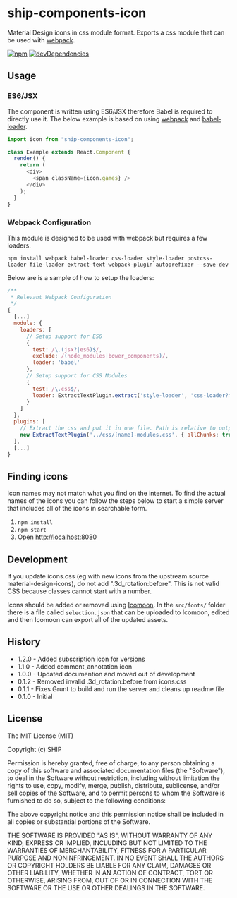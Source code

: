 # ship-components-icon

Material Design icons in css module format. Exports a css module that can be used with [webpack](http://webpack.github.io/).

[![npm](https://img.shields.io/npm/v/ship-components-icon.svg?maxAge=2592000)](https://www.npmjs.com/package/ship-components-icon)
[![devDependencies](https://img.shields.io/david/dev/ship-components/ship-components-icon.svg?style=flat)](https://david-dm.org/ship-components/ship-components-icon?type=dev)

## Usage

### ES6/JSX

The component is written using ES6/JSX therefore Babel is required to directly use it. The below example is based on using [webpack](http://webpack.github.io/) and [babel-loader](https://github.com/babel/babel-loader).

```js
import icon from "ship-components-icon";

class Example extends React.Component {
  render() {
    return (
      <div>
        <span className={icon.games} />
      </div>
    );
  }
}
```

### Webpack Configuration

This module is designed to be used with webpack but requires a few loaders.

```shell
npm install webpack babel-loader css-loader style-loader postcss-loader file-loader extract-text-webpack-plugin autoprefixer --save-dev
```

Below are is a sample of how to setup the loaders:

```js
/**
 * Relevant Webpack Configuration
 */
{
  [...]
  module: {
    loaders: [
      // Setup support for ES6
      {
        test: /\.(jsx?|es6)$/,
        exclude: /(node_modules|bower_components)/,
        loader: 'babel'
      },
      // Setup support for CSS Modules
      {
        test: /\.css$/,
        loader: ExtractTextPlugin.extract('style-loader', 'css-loader?modules&importLoaders=1&localIdentName=[name]__[local]___[hash:base64:5]!postcss-loader')
      }
    ]
  },
  plugins: [
    // Extract the css and put it in one file. Path is relative to output path
    new ExtractTextPlugin('../css/[name]-modules.css', { allChunks: true })
  ],
  [...]
}
```

## Finding icons

Icon names may not match what you find on the internet. To find the actual names of the icons you can follow the steps below to start a simple server that includes all of the icons in searchable form.

1. `npm install`
2. `npm start`
3. Open [http://localhost:8080](http://localhost:8080)

## Development

If you update icons.css (eg with new icons from the upstream source material-design-icons), do not add
".3d_rotation:before". This is not valid CSS because classes cannot start with a number.

Icons should be added or removed using [Icomoon](https://icomoon.io/app). In the `src/fonts/` folder there is a file called `selection.json` that can be uploaded to Icomoon, edited and then Icomoon can export all of the updated assets.

## History

- 1.2.0 - Added subscription icon for versions
- 1.1.0 - Added comment_annotation icon
- 1.0.0 - Updated documention and moved out of development
- 0.1.2 - Removed invalid .3d_rotation:before from icons.css
- 0.1.1 - Fixes Grunt to build and run the server and cleans up readme file
- 0.1.0 - Initial

## License

The MIT License (MIT)

Copyright (c) SHIP

Permission is hereby granted, free of charge, to any person obtaining a copy
of this software and associated documentation files (the "Software"), to deal
in the Software without restriction, including without limitation the rights
to use, copy, modify, merge, publish, distribute, sublicense, and/or sell
copies of the Software, and to permit persons to whom the Software is
furnished to do so, subject to the following conditions:

The above copyright notice and this permission notice shall be included in all
copies or substantial portions of the Software.

THE SOFTWARE IS PROVIDED "AS IS", WITHOUT WARRANTY OF ANY KIND, EXPRESS OR
IMPLIED, INCLUDING BUT NOT LIMITED TO THE WARRANTIES OF MERCHANTABILITY,
FITNESS FOR A PARTICULAR PURPOSE AND NONINFRINGEMENT. IN NO EVENT SHALL THE
AUTHORS OR COPYRIGHT HOLDERS BE LIABLE FOR ANY CLAIM, DAMAGES OR OTHER
LIABILITY, WHETHER IN AN ACTION OF CONTRACT, TORT OR OTHERWISE, ARISING FROM,
OUT OF OR IN CONNECTION WITH THE SOFTWARE OR THE USE OR OTHER DEALINGS IN THE
SOFTWARE.
